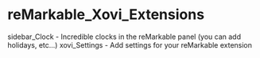 # reMarkable_Xovi_Extensions

sidebar_Clock - Incredible clocks in the reMarkable panel (you can add holidays, etc...)
xovi_Settings - Add settings for your reMarkable extension
